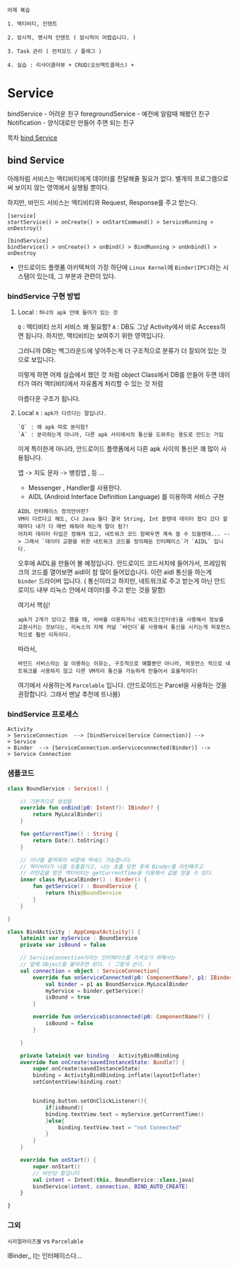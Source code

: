 ```
어제 복습

1. 액티비티, 인텐트

2. 암시적, 명시적 인텐트 ( 암시적이 어렵습니다. )

3. Task 관리 ( 런치모드 / 플래그 )

4. 실습 : 리사이클러뷰 + CRUD(오브젝트클래스) +
```

# Service

bindService - 어려운 친구
foregroundService - 예전에 알람때 해봤던 친구
Notification - 양식대로만 만들어 주면 되는 친구

목차
[bind Service](#bind-service)

## bind Service

아래처럼 서비스는 액티비티에게 데이터를 전달해줄 필요가 없다. 별개의 프로그램으로써 보이지 않는 영역에서 실행될 뿐이다.

하지만, 바인드 서비스는 액티비티와 Request, Response를 주고 받는다.

```
[service]
startService() > onCreate() > onStartCommand() > ServiceRunning > onDestroy()

[bindService]
bindService() > onCreate() > onBind() > BindRunning > onUnbind() > onDestroy
```

- 안드로이드 플랫폼 아키텍쳐의 가장 하단에
  `Linux Kernel`에 `Binder(IPC)`라는 시스템이 있는데, 그 부분과 관련이 있다.

### bindService 구현 방법

1. Local
   : `하나의 apk 안에 들어가 있는 것`

   `Q` : 액티비티 쓰지 서비스 왜 필요함?
   `A` : DB도 그냥 Activity에서 바로 Access하면 됩니다. 하지만,
   액티비티는 보여주기 위한 영역입니다.

   그러니까 DB는 백그라운드에 넣어주는게 더 구조적으로 분류가 더 잘되어 있는 것으로 보입니다.

   이렇게 하면 어제 실습에서 했던 것 처럼 object Class에서 DB를 만들어 두면 데이터가 여러 액티비티에서 자유롭게 처리할 수 있는 것 처럼

   아름다운 구조가 됩니다.

2. Local x
   : `apk가 다르다는 말입니다.`

   ```
   `Q` : 왜 apk 따로 분리함?
   `A` : 분리하는게 아니라, 다른 apk 사이에서의 통신을 도와주는 용도로 만드는 거임
   ```

   이게 특이한게 아니라, 안드로이드 플랫폼에서 다른 apk 사이의 통신은 꽤 많이 사용됩니다.

   앱 -> 지도
   문자 -> 뱅킹앱 , 등 ...

   - Messenger , Handler를 사용한다.
   - AIDL (Android Interface Definition Language) 를 이용하여 서비스 구현

   ```
   AIDL 인터페이스 정의언어란?
   VM이 다르다고 해도, C나 Java 둘다 결국 String, Int 쓸텐데 데이터 왔다 갔다 할때마다 내가 다 매번 해줘야 하는게 말이 됨?!
   어차피 데이터 타입은 정해져 있고, 네트워크 코드 함짜두면 계속 쓸 수 있을텐데... --> 그래서 `데이터 교환을 위한 네트워크 코드를 정의해둔 인터페이스`가 `AIDL` 입니다.
   ```

   오후에 AIDL을 만들어 볼 예정입니다.
   안드로이드 코드서치에 들어가서, 프레임워크의 코드를 열어보면 aidl이 참 많이 들어있습니다. 이런 aidl 통신을 하는게 `binder` 드라이버 입니다. ( 통신이라고 하지만, 네트워크로 주고 받는게 아닌 안드로이드 내부 리눅스 안에서 데이터를 주고 받는 것을 말함)

   여기서 핵심!

   ```
   apk가 2개가 있다고 했을 때, 서버를 이용하거나 네트워크(인터넷)을 사용해서 정보를 교환시키는 것보다는, 리눅스의 자체 커널 `바인더`를 사용해서 통신을 시키는게 퍼포먼스 적으로 훨씬 이득이다.
   ```

   따라서,

   ```
   바인드 서비스라는 걸 이용하는 이유는, 구조적으로 예쁠뿐만 아니라, 퍼포먼스 적으로 네트워크를 사용하지 않고 다른 VM끼리 통신을 가능하게 만들어서 효율적이다!
   ```

   여기에서 사용하는게 `Parcelable` 입니다.
   (안드로이드는 Parcel을 사용하는 것을 권장합니다. 그래서 맨날 추천에 뜨나봄)

### bindService 프로세스

```
Activity
> ServiceConnection  --> [bindService(Service Connection)] -->
> Service
> Binder  --> [ServiceConnection.onServiceconnected(Binder)] -->
> Service Connection
```

### 샘플코드

```Kotlin
class BoundService : Service() {

    // 기본적으로 생성됨
    override fun onBind(p0: Intent?): IBinder? {
        return MyLocalBinder()
    }

    fun getCurrentTime() : String {
        return Date().toString()
    }

    // 이너를 붙여줘야 바깥에 엑세스 가능합니다.
    // 액티비티가 나를 호출할거고, 나는 호출 당한 후에 Binder를 리턴해주고
    // 리턴값을 받은 액티비티는 getCurrentTime을 이용해서 값을 얻을 수 있다.
    inner class MyLocalBinder() : Binder() {
        fun getService() : BoundService {
            return this@BoundService
        }
    }

}
```

```Kotlin
class BindActivity : AppCompatActivity() {
    lateinit var myService : BoundService
    private var isBound = false

    // ServiceConnection이라는 인터페이스를 가져오기 위해서는
    // 앞에 Object를 붙여주면 된다. ( 그렇게 쓴다. )
    val connection = object : ServiceConnection{
        override fun onServiceConnected(p0: ComponentName?, p1: IBinder?) {
            val binder = p1 as BoundService.MyLocalBinder
            myService = binder.getService()
            isBound = true
        }

        override fun onServiceDisconnected(p0: ComponentName?) {
            isBound = false
        }

    }

    private lateinit var binding : ActivityBindBinding
    override fun onCreate(savedInstanceState: Bundle?) {
        super.onCreate(savedInstanceState)
        binding = ActivityBindBinding.inflate(layoutInflater)
        setContentView(binding.root)


        binding.button.setOnClickListener(){
            if(isBound){
            binding.textView.text = myService.getCurrentTime()
            }else{
                binding.textView.text = "not Connected"
            }
        }
    }

    override fun onStart() {
        super.onStart()
        // 바인딩 할겁니다
        val intent = Intent(this, BoundService::class.java)
        bindService(intent, connection, BIND_AUTO_CREATE)
    }

}
```

### 그외

`시리얼라이즈블` vs `Parcelable`

IBinder,, I는 인터페이스다...
